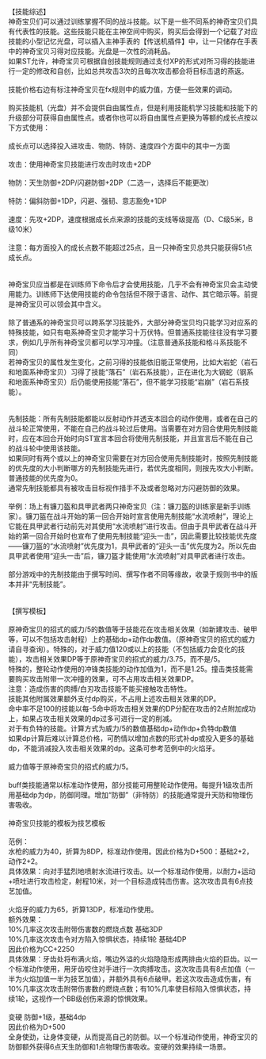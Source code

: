 <title>【神奇宝贝技能综述】</title>
<meta name="GENERATOR" content="WinCHM">
<meta http-equiv="Content-Type" content="text/html; charset=gb2312">
<br>【技能综述】 
<br>神奇宝贝们可以通过训练掌握不同的战斗技能。以下是一些不同系的神奇宝贝们具有代表性的技能。这些技能只能在主神空间中购买，购买后会得到一个记载了对应技能的小型记忆光盘，可以插入主神手表的【传送机插件】中，让一只储存在手表中的神奇宝贝习得对应技能。光盘是一次性的消耗品。 
<br>如果ST允许，神奇宝贝可根据自创技能规则通过支付XP的形式对所习得的技能进行一定的修改和自创，比如总共攻击3次的且每次攻击都会将目标击退的燕返。
<br>
<br>技能价格右边有标注神奇宝贝在fx规则中的威力值，方便一些效果的调动。
<br>
<br>购买技能机（光盘）并不会提供自由属性点，但是利用技能机学习技能和技能下的升级部分可获得自由属性点。或者你也可以将自由属性点更换为等额的成长点按以下方式使用： 
<br>
<br>成长点可以选择投入进攻击、物防、特防、速度四个方面中的其中一方面 
<br>
<br>攻击：使用神奇宝贝技能进行攻击时攻击+2DP 
<br>
<br>物防：天生防御+2DP/闪避防御+2DP（二选一，选择后不能更改） 
<br>
<br>特防：偏斜防御+1DP，闪避、强韧、意志豁免+1DP 
<br>
<br>速度：先攻+2DP，速度根据成长点来源的技能的支线等级提高（D、C级5米，B级10米） 
<br>
<br>注意：每方面投入的成长点数不能超过25点，且一只神奇宝贝总共只能获得51点成长点。 
<br>
<br>
<br>神奇宝贝应当都是在训练师下命令后才会使用技能，几乎不会有神奇宝贝会主动使用能力。训练师下达使用技能的命令包括但不限于语言、动作、其它暗示等。前提是神奇宝贝可以领会其中含义。 
<br>
<br>除了普通系的神奇宝贝可以跨系学习技能外，大部分神奇宝贝均只能学习对应系的特殊技能，如只有电系神奇宝贝才能学习十万伏特。但普通系技能往往没有学习要求，例如几乎所有神奇宝贝都可以学习冲撞。（注意普通系技能和格斗系技能不同） 
<br>若神奇宝贝的属性发生变化，之前习得的技能依旧能正常使用，比如大岩蛇（岩石和地面系神奇宝贝）习得了技能“落石”（岩石系技能），正在进化为大钢蛇（钢系和地面系神奇宝贝）后仍能使用技能“落石”，但不能学习技能“岩崩”（岩石系技能）。
<br>
<br>
<br>先制技能：所有先制技能都能以反射动作并透支本回合的动作使用，或者在自己的战斗轮正常使用，不能在自己的战斗轮过后使用。当需要在对方回合使用先制技能时，应在本回合开始时向ST宣言本回合将使用先制技能，并且宣言后不能在自己的战斗轮中使用该技能。 
<br>如果同时有两个或以上的神奇宝贝需要在对方回合使用先制技能时，按照先制技能的优先度的大小判断哪方的先制技能先进行，若优先度相同，则按先攻大小判断。 
<br>普通技能的优先度为0。 
<br>通常先制技能都具有被攻击目标视作措手不及或者忽略对方闪避防御的效果。 
<br>
<br>举例：场上有镰刀盔和具甲武者两只神奇宝贝（注：镰刀盔的训练家是新手训练家）。镰刀盔在战斗开始的第一回合开始时宣言使用先制技能“水流喷射”，理论上它能在具甲武者行动前先对其使用“水流喷射”进行攻击。但由于具甲武者在战斗开始的第一回合开始时也宣布了使用先制技能“迎头一击”，因此需要比较技能优先度——镰刀盔的“水流喷射”优先度为1，具甲武者的“迎头一击”优先度为2。所以先由具甲武者使用“迎头一击”后，镰刀盔才能使用“水流喷射”对具甲武者进行攻击。 
<br>
<br>部分游戏中的先制技能由于撰写时间、撰写作者不同等缘故，收录于规则书中的版本并非“先制技能”。 
<br>
<br>
<br>【撰写模板】 
<br>
<br>原神奇宝贝的招式的威力/5的数值等于技能花在攻击相关效果（如新建攻击、破甲等，可以不包括攻击射程）上的基础dp+动作dp数值。（原神奇宝贝的招式的威力请自寻查询）。特殊的，对于威力值120或以上的技能（不包括威力会变化的技能），攻击相关效果DP等于原神奇宝贝的招式的威力/3.75，而不是/5。
<br>特殊的，整轮动作使用的冲锋类技能的动作加值为1，而不是1.25。撞击类技能需要购买攻击附带一次冲撞的效果，可不占用攻击相关效果DP。
<br>注意：造成伤害的肉搏/白刃攻击技能不能买接触攻击特性。 
<br>技能其他附属效果额外支付dp购买，不占用上述攻击相关效果的DP。 
<br>命中率不足100的技能以每-5命中将攻击相关效果的DP分配在攻击的2点附加成功上，如果占攻击相关效果的dp过多可进行一定的削减。 
<br>对于有负特的技能。计算方式为威力/5的数值基础dp+动作dp+负特dp数值 
<br>如果dp计算后难以计算总价格，可酌情以增加点数的形式补dp或投入更多的基础dp，不能消减投入攻击相关效果的dp。这条可参考范例中的火焰牙。 
<br>
<br>威力值等于原神奇宝贝的招式的威力/5。
<br>
<br>buff类技能通常以标准动作使用，部分技能可用整轮动作使用。每提升1级攻击所用基础dp为dp，防御同理。增加“防御”（非特防）的技能通常提升天防和物理伤害吸收。 
<br>
<br>神奇宝贝技能的模板为技艺模板 
<br>
<br>范例： 
<br>水枪的威力为40，折算为8DP，标准动作使用。因此价格为D+500：基础2+2，动作2+2。 
<br>具体效果：向对手猛烈地喷射水流进行攻击。以一个标准动作使用，以耐力+运动+喷吐进行攻击检定，射程10米，对一个目标造成钝击伤害。这次攻击具有6点技艺加值。 
<br>
<br>火焰牙的威力为65，折算13DP，标准动作使用。 
<br>额外效果： 
<br>10%几率这次攻击附带伤害数的燃烧点数 基础3DP 
<br>10%几率这次攻击令对方陷入惊惧状态，持续1轮 基础4DP 
<br>因此价格为CC+2250 
<br>具体效果：牙齿处将布满火焰，嘴边外溢的火焰隐隐形成两排由火焰的巨齿。以一个标准动作使用，用牙齿咬住对手进行一次肉搏攻击。这次攻击具有8点加值（一半为火焰加值一半为技艺加值），并额外具有6点破甲。若这次攻击造成伤害，有10%几率这次攻击附带伤害数的燃烧点数；有10%几率使目标陷入惊惧状态，持续1轮，这视作一个BB级创伤来源的惊惧效果。 
<br>
<br>变硬 防御+1级，基础4dp 
<br>因此价格为D+500 
<br>全身使劲，让身体变硬，从而提高自己的防御。以一个标准动作使用，神奇宝贝的防御额外获得6点天生防御和1点物理伤害吸收。变硬的效果持续一场景。 